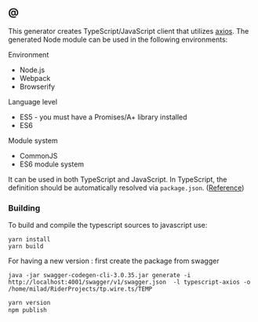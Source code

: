 ## @

This generator creates TypeScript/JavaScript client that utilizes [axios](https://github.com/axios/axios). The generated Node module can be used in the following environments:

Environment
* Node.js
* Webpack
* Browserify

Language level
* ES5 - you must have a Promises/A+ library installed
* ES6

Module system
* CommonJS
* ES6 module system

It can be used in both TypeScript and JavaScript. In TypeScript, the definition should be automatically resolved via `package.json`. ([Reference](http://www.typescriptlang.org/docs/handbook/typings-for-npm-packages.html))

### Building

To build and compile the typescript sources to javascript use:
```
yarn install
yarn build
```

For having a new version : 
first create the package from swagger

```shell
java -jar swagger-codegen-cli-3.0.35.jar generate -i http://localhost:4001/swagger/v1/swagger.json  -l typescript-axios -o /home/milad/RiderProjects/tp.wire.ts/TEMP
```


```bash
yarn version
npm publish
```